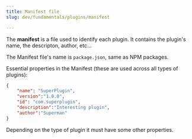 ```yaml
---
title: Manifest file
slug: dev/fundamentals/plugins/manifest

---
```



The **manifest** is a file used to identify each plugin. It contains the plugin's name, the descripton, author, etc...

The Manifest file's name is `package.json`, same as NPM packages.

Essential properties in the Manifest (these are used across all types of plugins):

```json
{
	"name": "SuperPlugin",
	"version":"1.0.0",
	"id": "com.superplugin",
	"description":"Interesting plugin",
	"author":"Superman"
}
```

Depending on the type of plugin it must have some other properties.